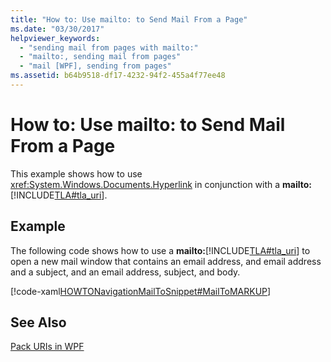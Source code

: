 ```yaml
---
title: "How to: Use mailto: to Send Mail From a Page"
ms.date: "03/30/2017"
helpviewer_keywords: 
  - "sending mail from pages with mailto:"
  - "mailto:, sending mail from pages"
  - "mail [WPF], sending from pages"
ms.assetid: b64b9518-df17-4232-94f2-455a4f77ee48
---
```

# How to: Use mailto: to Send Mail From a Page
This example shows how to use <xref:System.Windows.Documents.Hyperlink> in conjunction with a **mailto:**[!INCLUDE[TLA#tla_uri](../../../../includes/tlasharptla-uri-md.md)].  
  
## Example  
 The following code shows how to use a **mailto:**[!INCLUDE[TLA#tla_uri](../../../../includes/tlasharptla-uri-md.md)] to open a new mail window that contains an email address, and email address and a subject, and an email address, subject, and body.  
  
 [!code-xaml[HOWTONavigationMailToSnippet#MailToMARKUP](../../../../samples/snippets/csharp/VS_Snippets_Wpf/HOWTONavigationMailToSnippet/CS/HomePage.xaml#mailtomarkup)]  
  
## See Also  
 [Pack URIs in WPF](../../../../docs/framework/wpf/app-development/pack-uris-in-wpf.md)
